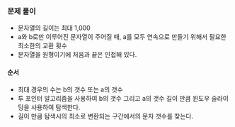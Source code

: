 ### 문제 풀이
- 문자열의 길이는 최대 1,000
- a와 b로만 이루어진 문자열이 주어질 때, a를 모두 연속으로 만들기 위해서 필요한 최소한의 교환 횟수
- 문자열을 원형이기에 처음과 끝은 인접해 있다.

#### 순서
- 최대 경우의 수는 b의 갯수 또는 a의 갯수
- 투 포인터 알고리즘을 사용하여 b의 갯수 그리고 a의 갯수 길이 만큼 윈도우 슬라이딩을 사용하여 탐색한다.
- 길이 만큼 탐색시의 최소로 변환되는 구간에서의 문자 갯수를 찾는다.




